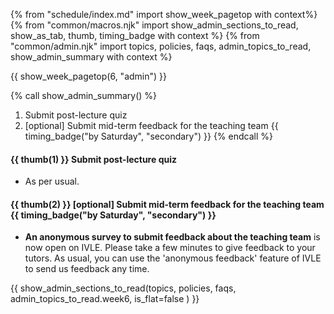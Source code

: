 {% from "schedule/index.md" import show_week_pagetop with context%}
{% from "common/macros.njk" import show_admin_sections_to_read, show_as_tab, thumb, timing_badge with context %}
{% from "common/admin.njk" import topics, policies, faqs, admin_topics_to_read, show_admin_summary with context %}

{{ show_week_pagetop(6, "admin") }}

{% call show_admin_summary() %}

1. Submit post-lecture quiz
1. [optional] Submit mid-term feedback for the teaching team {{ timing_badge("by Saturday", "secondary") }}
{% endcall %}

<div id="additional">

#### {{ thumb(1) }} Submit post-lecture quiz

* As per usual.

#### {{ thumb(2) }} [optional] Submit mid-term feedback for the teaching team {{ timing_badge("by Saturday", "secondary") }}
* **An anonymous survey to submit feedback about the teaching team** is now open on IVLE. Please take a few minutes to give feedback to your tutors. As usual, you can use the 'anonymous feedback' feature of IVLE to send us feedback any time.

</div>

{{ show_admin_sections_to_read(topics, policies, faqs, admin_topics_to_read.week6, is_flat=false ) }}